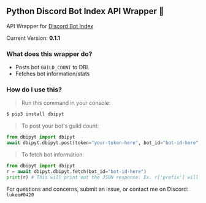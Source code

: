 ## Python Discord Bot Index API Wrapper 🎉
API Wrapper for [Discord Bot Index](https://discordbotindex.com)

Current Version: **0.1.1**

### What does this wrapper do?
- Posts bot `GUILD_COUNT` to DBI.
- Fetches bot information/stats

### How do I use this?

> Run this command in your console:
```sh
$ pip3 install dbipyt
```

> To post your bot's guild count:
```py
from dbipyt import dbipyt
await dbipyt.dbipyt.post(token="your-token-here", bot_id="bot-id-here", guild_count=len(bot.guilds))
```

> To fetch bot information:
```py
from dbipyt import dbipyt
r = await dbipyt.dbipyt.fetch(bot_id="bot-id-here")
print(r) # This will print out the JSON response. Ex. r['prefix'] will return the bot's prefix
```

For questions and concerns, submit an issue, or contact me on Discord: `lukee#0420`
